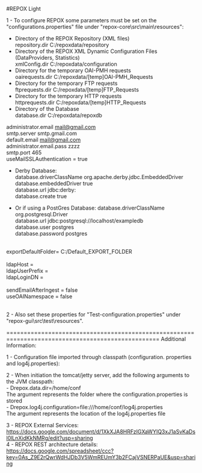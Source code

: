 #REPOX Light

1 - To configure REPOX some parameters must be set on the "configurations.properties" file under "repox-core\src\main\resources":

- Directory of the REPOX Repository (XML files)<br>
repository.dir C:/repoxdata/repository 
- Directory of the REPOX XML Dynamic Configuration Files (DataProviders, Statistics)<br>
xmlConfig.dir C:/repoxdata/configuration
- Directory for the temporary OAI-PMH requests<br>
oairequests.dir C:/repoxdata/[temp]OAI-PMH_Requests
- Directory for the temporary FTP requests<br>
ftprequests.dir C:/repoxdata/[temp]FTP_Requests
- Directory for the temporary HTTP requests<br>
httprequests.dir C:/repoxdata/[temp]HTTP_Requests
- Directory of the Database<br>
database.dir C:/repoxdata/repoxdb

administrator.email mail@gmail.com<br>
smtp.server smtp.gmail.com<br>
default.email mail@gmail.com<br>
administrator.email.pass zzzz<br>
smtp.port 465<br>
useMailSSLAuthentication = true<br>

- Derby Database:<br>
database.driverClassName org.apache.derby.jdbc.EmbeddedDriver<br>
database.embeddedDriver true<br>
database.url jdbc:derby:<br>
database.create true<br>

- Or if using a PostGres Database:
database.driverClassName org.postgresql.Driver<br>
database.url jdbc:postgresql://localhost/exampledb<br>
database.user postgres<br>
database.password postgres<br>

<br>
exportDefaultFolder= C:/Default_EXPORT_FOLDER<br>
<br>
ldapHost =<br>
ldapUserPrefix = <br>
ldapLoginDN = <br>
<br>
sendEmailAfterIngest = false<br>
useOAINamespace = false<br>
<br>

2 - Also set these properties for "Test-configuration.properties" under "repox-gui\src\test\resources".

==================================================================================================
Additional Information:<br>

1 - Configuration file imported through classpath (configuration. properties and log4j.properties):<br>

2 - When initiation the tomcat/jetty server, add the following arguments to the JVM classpath:<br>
	- Drepox.data.dir=/home/conf<br>
		The argument represents the folder where the configuration.properties is stored<br>
	- Drepox.log4j.configuration=file:///home/conf/log4j.properties<br>
		The argument represents the location of the log4j.properties file<br>
		
3 - REPOX External Services: https://docs.google.com/document/d/1XkXJA8HRFzIGXaWYIQ3xJ1aSvKaDsl0lLnXidKkNMRg/edit?usp=sharing
<br>
4 - REPOX REST architecture details: https://docs.google.com/spreadsheet/ccc?key=0As_Z9E2rQwrWdHJDb3V5WmREUmY3b2FCajVSNERPaUE&usp=sharing
